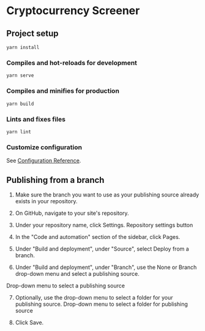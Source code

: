 # Cryptocurrency Screener

## Project setup
```
yarn install
```

### Compiles and hot-reloads for development
```
yarn serve
```

### Compiles and minifies for production
```
yarn build
```

### Lints and fixes files
```
yarn lint
```

### Customize configuration
See [Configuration Reference](https://cli.vuejs.org/config/).

## Publishing from a branch

1. Make sure the branch you want to use as your publishing source already exists in your repository.

2. On GitHub, navigate to your site's repository.

3. Under your repository name, click  Settings.
Repository settings button

4. In the "Code and automation" section of the sidebar, click  Pages.

5. Under "Build and deployment", under "Source", select Deploy from a branch.

6. Under "Build and deployment", under "Branch", use the None or Branch drop-down menu and select a publishing source.

Drop-down menu to select a publishing source

7. Optionally, use the drop-down menu to select a folder for your publishing source.
Drop-down menu to select a folder for publishing source

8. Click Save.
